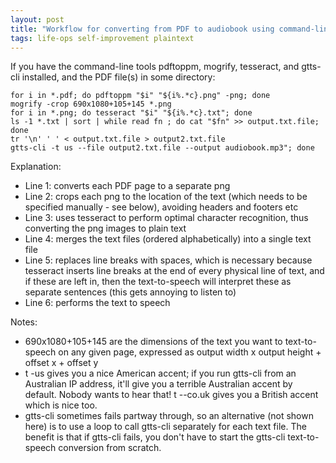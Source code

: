 ```yaml
---
layout: post
title: "Workflow for converting from PDF to audiobook using command-line tools"
tags: life-ops self-improvement plaintext
---
```

If you have the command-line tools pdftoppm, mogrify, tesseract, and gtts-cli installed, and the PDF file(s) in some directory:

~~~
for i in *.pdf; do pdftoppm "$i" "${i%.*c}.png" -png; done
mogrify -crop 690x1080+105+145 *.png
for i in *.png; do tesseract "$i" "${i%.*c}.txt"; done
ls -1 *.txt | sort | while read fn ; do cat "$fn" >> output.txt.file; done
tr '\n' ' ' < output.txt.file > output2.txt.file
gtts-cli -t us --file output2.txt.file --output audiobook.mp3"; done
~~~

Explanation:  
- Line 1: converts each PDF page to a separate png  
- Line 2: crops each png to the location of the text (which needs to be specified manually - see below), avoiding headers and footers etc  
- Line 3: uses tesseract to perform optimal character recognition, thus converting the png images to plain text  
- Line 4: merges the text files (ordered alphabetically) into a single text file  
- Line 5: replaces line breaks with spaces, which is necessary because tesseract inserts line breaks at the end of every physical line of text, and if these are left in, then the text-to-speech will interpret these as separate sentences (this gets annoying to listen to)  
- Line 6: performs the text to speech  

Notes:
- 690x1080+105+145 are the dimensions of the text you want to text-to-speech on any given page, expressed as output width x output height + offset x + offset y   
- t -us gives you a nice American accent; if you run gtts-cli from an Australian IP address, it'll give you a terrible Australian accent by default. Nobody wants to hear that! t --co.uk gives you a British accent which is nice too.  
- gtts-cli sometimes fails partway through, so an alternative (not shown here) is to use a loop to call gtts-cli separately for each text file. The benefit is that if gtts-cli fails, you don't have to start the gtts-cli text-to-speech conversion from scratch.  
